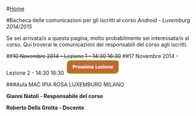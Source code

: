 #[Home](README.md)

#Bacheca delle comunicazioni per gli iscritti al corso _Android - Luxemburg 2014/2015_

Se sei arrivata/o a questa pagina, molto probabilmente sei interessata/o al corso. Qui troverai le comunicazioni dei responsabili del corso agli iscritti.

##~~10 Novembre 2014 - Lezione 1 - 14:30 16:30~~ 
##17 Novembre 2014 - Lezione 2 - 14:30 16:30 ![prossima lezione](https://github.com/rdgmus/Luxemburg/blob/master/images/next%20lesson.png)

###Aula MAC IPIA ROSA LUXEMBURG MILANO

**Gianni Natoli - Responsabile del corso**

**Roberto Della Grotta - Docente**
